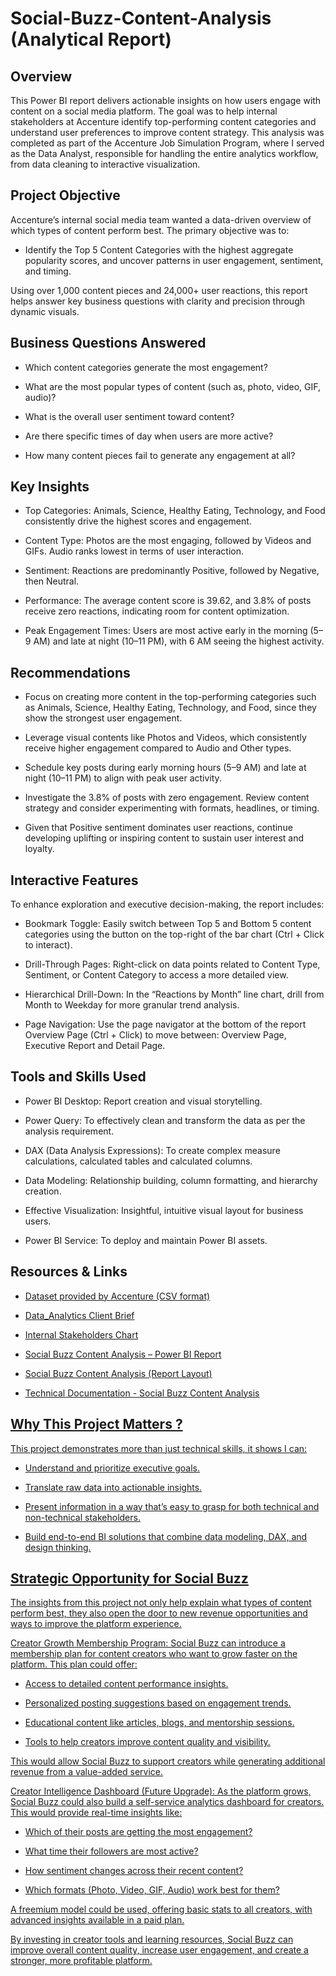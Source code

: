 # Social-Buzz-Content-Analysis (Analytical Report)
## Overview
This Power BI report delivers actionable insights on how users engage with content on a social media platform. The goal was to help internal stakeholders at Accenture identify top-performing content categories and understand user preferences to improve content strategy. This analysis was completed as part of the Accenture Job Simulation Program, where I served as the Data Analyst, responsible for handling the entire analytics workflow, from data cleaning to interactive visualization.

## Project Objective
Accenture’s internal social media team wanted a data-driven overview of which types of content perform best. The primary objective was to:

- Identify the Top 5 Content Categories with the highest aggregate popularity scores, and uncover patterns in user engagement, sentiment, and timing.

Using over 1,000 content pieces and 24,000+ user reactions, this report helps answer key business questions with clarity and precision through dynamic visuals.

## Business Questions Answered
- Which content categories generate the most engagement?

- What are the most popular types of content (such as, photo, video, GIF, audio)?

- What is the overall user sentiment toward content?

- Are there specific times of day when users are more active?

- How many content pieces fail to generate any engagement at all?

## Key Insights
- Top Categories: Animals, Science, Healthy Eating, Technology, and Food consistently drive the highest scores and engagement.

- Content Type: Photos are the most engaging, followed by Videos and GIFs. Audio ranks lowest in terms of user interaction.

- Sentiment: Reactions are predominantly Positive, followed by Negative, then Neutral.

- Performance: The average content score is 39.62, and 3.8% of posts receive zero reactions, indicating room for content optimization.

- Peak Engagement Times: Users are most active early in the morning (5–9 AM) and late at night (10–11 PM), with 6 AM seeing the highest activity.

## Recommendations
- Focus on creating more content in the top-performing categories such as Animals, Science, Healthy Eating, Technology, and Food, since they show the strongest user engagement.

- Leverage visual contents like Photos and Videos, which consistently receive higher engagement compared to Audio and Other types.

- Schedule key posts during early morning hours (5–9 AM) and late at night (10–11 PM) to align with peak user activity.

- Investigate the 3.8% of posts with zero engagement. Review content strategy and consider experimenting with formats, headlines, or timing.

- Given that Positive sentiment dominates user reactions, continue developing uplifting or inspiring content to sustain user interest and loyalty.

## Interactive Features
To enhance exploration and executive decision-making, the report includes:

- Bookmark Toggle: Easily switch between Top 5 and Bottom 5 content categories using the button on the top-right of the bar chart (Ctrl + Click to interact).

- Drill-Through Pages: Right-click on data points related to Content Type, Sentiment, or Content Category to access a more detailed view.

- Hierarchical Drill-Down: In the “Reactions by Month” line chart, drill from Month to Weekday for more granular trend analysis.

- Page Navigation: Use the page navigator at the bottom of the report Overview Page (Ctrl + Click) to move between: Overview Page, Executive Report and Detail Page.

## Tools and Skills Used
- Power BI Desktop: Report creation and visual storytelling.

- Power Query: To effectively clean and transform the data as per the analysis requirement.

- DAX (Data Analysis Expressions): To create complex measure calculations, calculated tables and calculated columns.

- Data Modeling: Relationship building, column formatting, and hierarchy creation.

- Effective Visualization: Insightful, intuitive visual layout for business users.

- Power BI Service: To deploy and maintain Power BI assets.

## Resources & Links
- <a href="https://drive.google.com/drive/folders/1cck8iLWCJw5Yigrowx9CsBjjz6r7aUD0?usp=sharing">Dataset provided by Accenture (CSV format)

- <a href="https://github.com/Pankaj-M-Deori/Social-Buzz-Content-Analysis-Analytic-Report-/blob/main/Data_Analytics%20Client%20Brief.pdf">Data_Analytics Client Brief

- <a href="https://github.com/Pankaj-M-Deori/Social-Buzz-Content-Analysis-Analytic-Report-/blob/main/Internal%20stakeholder%20chart.pdf">Internal Stakeholders Chart

- <a href="https://app.powerbi.com/links/OBD0g5wd6B?ctid=7f2cea9c-d8e4-4c74-a024-cb436d9ecfd5&pbi_source=linkShare">Social Buzz Content Analysis – Power BI Report

- <a href="https://github.com/Pankaj-M-Deori/Social-Buzz-Content-Analysis-Analytic-Report-/blob/main/Social%20Buzz%20Content%20Analysis%20(Report%20Layout).pdf">Social Buzz Content Analysis (Report Layout)

- Technical Documentation - Social Buzz Content Analysis

## Why This Project Matters ?
This project demonstrates more than just technical skills, it shows I can:

- Understand and prioritize executive goals.

- Translate raw data into actionable insights.

- Present information in a way that’s easy to grasp for both technical and non-technical stakeholders.

- Build end-to-end BI solutions that combine data modeling, DAX, and design thinking.

## Strategic Opportunity for Social Buzz
The insights from this project not only help explain what types of content perform best, they also open the door to new revenue opportunities and ways to improve the platform experience.

Creator Growth Membership Program: Social Buzz can introduce a membership plan for content creators who want to grow faster on the platform. This plan could offer:

- Access to detailed content performance insights.

- Personalized posting suggestions based on engagement trends.

- Educational content like articles, blogs, and mentorship sessions.

- Tools to help creators improve content quality and visibility.

This would allow Social Buzz to support creators while generating additional revenue from a value-added service.

Creator Intelligence Dashboard (Future Upgrade): As the platform grows, Social Buzz could also build a self-service analytics dashboard for creators. This would provide real-time insights like:

- Which of their posts are getting the most engagement?

- What time their followers are most active?

- How sentiment changes across their recent content?

- Which formats (Photo, Video, GIF, Audio) work best for them?

A freemium model could be used, offering basic stats to all creators, with advanced insights available in a paid plan.

By investing in creator tools and learning resources, Social Buzz can improve overall content quality, increase user engagement, and create a stronger, more profitable platform.
